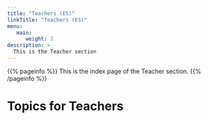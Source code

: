 ```yaml
---
title: "Teachers (ES)"
linkTitle: "Teachers (ES)"
menu:
   main:
      weight: 2
description: >
  This is the Teacher section
---
```


{{% pageinfo %}}
This is the index page of the Teacher section.
{{% /pageinfo %}}


# Topics for Teachers